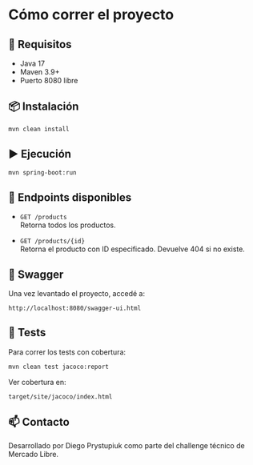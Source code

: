 # Cómo correr el proyecto

## 🚀 Requisitos

- Java 17
- Maven 3.9+
- Puerto 8080 libre

## 📦 Instalación

```bash
mvn clean install
```

## ▶️ Ejecución

```bash
mvn spring-boot:run
```

## 🔎 Endpoints disponibles

- `GET /products`  
  Retorna todos los productos.

- `GET /products/{id}`  
  Retorna el producto con ID especificado. Devuelve 404 si no existe.

## 📘 Swagger

Una vez levantado el proyecto, accedé a:

```
http://localhost:8080/swagger-ui.html
```

## 🧪 Tests

Para correr los tests con cobertura:

```bash
mvn clean test jacoco:report
```

Ver cobertura en:

```
target/site/jacoco/index.html
```

## 📫 Contacto

Desarrollado por Diego Prystupiuk como parte del challenge técnico de Mercado Libre.

